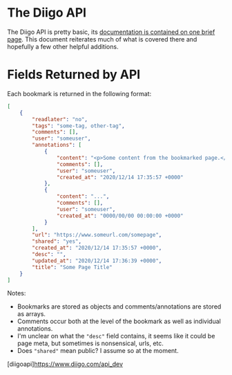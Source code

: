 # The Diigo API

The Diigo API is pretty basic, its [documentation is contained on one brief page](diigoapi). This document reiterates much of what is covered there and hopefully a few other helpful additions.

# Fields Returned by API
Each bookmark is returned in the following format:
```json
[
    {
        "readlater": "no",
        "tags": "some-tag, other-tag",
        "comments": [],
        "user": "someuser",
        "annotations": [
            {
                "content": "<p>Some content from the bookmarked page.</p>",
                "comments": [],
                "user": "someuser",
                "created_at": "2020/12/14 17:35:57 +0000"
            },
            {
                "content": "...",
                "comments": [],
                "user": "someuser",
                "created_at": "0000/00/00 00:00:00 +0000"
            }
        ],
        "url": "https://www.someurl.com/somepage",
        "shared": "yes",
        "created_at": "2020/12/14 17:35:57 +0000",
        "desc": "",
        "updated_at": "2020/12/14 17:36:39 +0000",
        "title": "Some Page Title"
    }
]
```

Notes:
- Bookmarks are stored as objects and comments/annotations are stored as arrays.
- Comments occur both at the level of the bookmark as well as individual annotations.
- I'm unclear on what the `"desc"` field contains, it seems like it could be page meta, but sometimes is nonsensical, urls, etc.
- Does `"shared"` mean public? I assume so at the moment.


[diigoapi]https://www.diigo.com/api_dev
